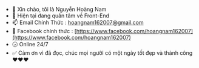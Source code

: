 - 👋 Xin chào, tôi là Nguyễn Hoàng Nam
- 👀 Hiện tại đang quân tâm về Front-End
- 📫 Email Chính Thức : hoangnam162007@gmail.com
- 🤩 Facebook chính thức : [https://www.facebook.com/hoangnam162007](https://www.facebook.com/hoangnam162007)
- 🕟 Online 24/7
- ✅ Cảm ơn vì đã đọc, chúc mọi người có một ngày tốt đẹp và thành công ❤️❤️❤️
